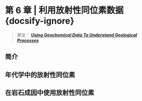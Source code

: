 # 第 6 章 | 利用放射性同位素数据 {docsify-ignore}

> 原文： [**_Using Geochemical Data To Understand Geological Processes_**](https://doi.org/10.1017/9781108777834 "利用地化数据原文链接")

## 简介

## 年代学中的放射性同位素

## 在岩石成因中使用放射性同位素
